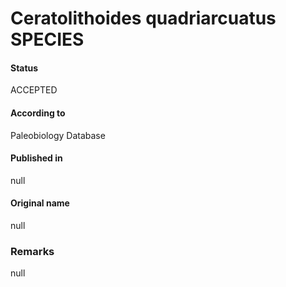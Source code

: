 Ceratolithoides quadriarcuatus SPECIES
=======

#### Status
ACCEPTED

#### According to
Paleobiology Database

#### Published in
null

#### Original name
null

### Remarks
null